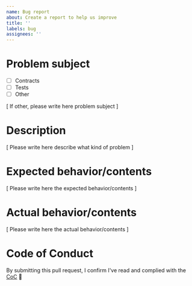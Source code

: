 ```yaml
---
name: Bug report
about: Create a report to help us improve
title: ''
labels: bug
assignees: ''
---
```


# Problem subject

- [ ] Contracts
- [ ] Tests
- [ ] Other

[ If other, please write here problem subject ]

# Description

[ Please write here describe what kind of problem ]

# Expected behavior/contents

[ Please write here the expected behavior/contents ]

# Actual behavior/contents

[ Please write here the actual behavior/contents ]

# Code of Conduct

By submitting this pull request, I confirm I've read and complied with the [CoC](https://github.com/dev-protocol/repository-token/blob/master/CODE_OF_CONDUCT.md) 🖖
